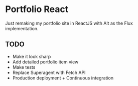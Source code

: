 # Portfolio React

Just remaking my portfolio site in ReactJS with Alt as the Flux implementation.

## TODO
- Make it look sharp
- Add detailed portfolio item view
- Make tests
- Replace Superagent with Fetch API
- Production deployment + Continuous integration
